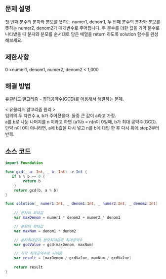## 문제 설명

첫 번째 분수의 분자와 분모를 뜻하는 numer1, denom1, 두 번째 분수의 분자와 분모를 뜻하는 numer2, denom2가 매개변수로 주어집니다. 두 분수를 더한 값을 기약 분수로 나타냈을 때 분자와 분모를 순서대로 담은 배열을 return 하도록 solution 함수를 완성해보세요.

## 제한사항

0 <numer1, denom1, numer2, denom2 < 1,000

## 해결 방법

유클리드 알고리즘 - 최대공약수(GCD)를 이용해서 해결하는 문제.

< 유클리드 알고리즘 원리 > <br>
임의의 두 자연수 a, b가 주어졌을때. 둘중 큰 값이 a라고 가정. <br>
a를 b로 나눈 나머지를 n 이라고 하면 (a%b = n)n이 0일때, b가 최대 공약수(GCD). <br>
만약 n이 0이 아니라면, a에 b값을 다시 넣고 n를 b에 대입 한 후 다시 위에 step2부터 반복. <br>


## 소스 코드
``` Swift
import Foundation

func gcd(_ a: Int, _ b: Int) -> Int {
   if a % b == 0 {
        return b
    }
    return gcd(b, a % b)
}

func solution(_ numer1:Int, _ denom1:Int, _ numer2:Int, _ denom2:Int) -> [Int] {
        
    // 분자의 최대값
    var maxDenom = numer1 * denom2 + numer2 * denom1

    // 분모의 최대값
    var maxNum = denom1 * denom2

    // 분자최대값과 분모최대값의 최대공약수
    var gcdValue = gcd(maxDenom, maxNum)

    // 각각 최대공약수로 나눠줌
    var result = [maxDenom / gcdValue, maxNum / gcdValue]
    
    return result
}

```